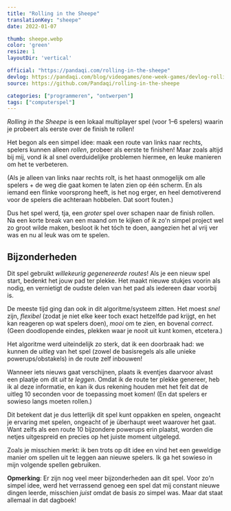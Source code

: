 ```yaml
---
title: "Rolling in the Sheepe"
translationKey: "sheepe"
date: 2022-01-07

thumb: sheepe.webp
color: 'green'
resize: 1
layoutDir: 'vertical'

official: "https://pandaqi.com/rolling-in-the-sheepe"
devlog: https://pandaqi.com/blog/videogames/one-week-games/devlog-rolling-in-the-sheepe
source: https://github.com/Pandaqi/rolling-in-the-sheepe

categories: ["programmeren", "ontwerpen"]
tags: ["computerspel"]
---
```


_Rolling in the Sheepe_ is een lokaal multiplayer spel (voor 1&ndash;6 spelers) waarin je probeert als eerste over de finish te rollen!

Het begon als een simpel idee: maak een route van links naar rechts, spelers kunnen alleen _rollen_, probeer als eerste te finishen! Maar zoals altijd bij mij, vond ik al snel overduidelijke problemen hiermee, en leuke manieren om het te verbeteren.

(Als je alleen van links naar rechts rolt, is het haast onmogelijk om alle spelers + de weg die gaat komen te laten zien op één scherm. En als iemand een flinke voorsprong heeft, is het nog erger, en heel demotiverend voor de spelers die achteraan hobbelen. Dat soort fouten.)

Dus het spel werd, tja, een _groter_ spel over schapen naar de finish rollen. Na een korte break van een maand om te kijken of ik zo'n simpel project wel zo groot wilde maken, besloot ik het tóch te doen, aangezien het al vrij ver was en nu al leuk was om te spelen.

## Bijzonderheden
Dit spel gebruikt _willekeurig gegenereerde routes_! Als je een nieuw spel start, bedenkt het jouw pad ter plekke. Het maakt nieuwe stukjes voorin als nodig, en vernietigt de oudste delen van het pad als iedereen daar voorbij is.

De meeste tijd ging dan ook in dit algoritme/systeem zitten. Het moest _snel_ zijn, _flexibel_ (zodat je niet elke keer toch exact hetzelfde pad krijgt, en het kan reageren op wat spelers doen), _mooi_ om te zien, en bovenal _correct_. (Geen doodlopende eindes, plekken waar je nooit uit kunt komen, etcetera.)

Het algoritme werd uiteindelijk zo sterk, dat ik een doorbraak had: we kunnen de _uitleg_ van het spel (zowel de basisregels als alle unieke powerups/obstakels) in de route zelf inbouwen!

Wanneer iets nieuws gaat verschijnen, plaats ik eventjes daarvoor alvast een plaatje om dit _uit te leggen_. Omdat ik de route ter plekke genereer, heb ik al deze informatie, en kan ik dus rekening houden met het feit dat de uitleg 10 seconden voor de toepassing moet komen! (En dat spelers er sowieso langs moeten rollen.)

Dit betekent dat je dus letterlijk dit spel kunt oppakken en spelen, ongeacht je ervaring met spelen, ongeacht of je überhaupt weet waarover het gaat. Want zelfs als een route 10 bijzondere powerups erin plaatst, worden die netjes uitgespreid en precies op het juiste moment uitgelegd.

Zoals je misschien merkt: ik ben trots op dit idee en vind het een geweldige manier om spellen uit te leggen aan nieuwe spelers. Ik ga het sowieso in mijn volgende spellen gebruiken.

**Opmerking**: Er zijn nog veel meer bijzonderheden aan dit spel. Voor zo'n simpel idee, werd het verrassend genoeg een spel dat mij constant nieuwe dingen leerde, misschien _juist_ omdat de basis zo simpel was. Maar dat staat allemaal in dat dagboek!